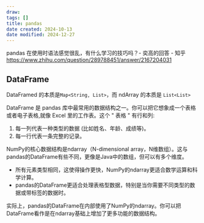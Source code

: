 ```yaml
---
draw:
tags: []
title: pandas
date created: 2024-10-13
date modified: 2024-12-27
---
```


pandas 在使用时语法感觉很乱，有什么学习的技巧吗？- 奕高的回答 - 知乎  
https://www.zhihu.com/question/289788451/answer/2167204031

## DataFrame

DataFramed 的本质是`Map<String, List>`，而 ndArray 的本质是 `List<List>`

DataFrame 是 pandas 库中最常用的数据结构之一。你可以把它想象成一个表格或者电子表格,就像 Excel 里的工作表。这个 " 表格 " 有行和列:

1. 每一列代表一种类型的数据 (比如姓名、年龄、成绩等)。
2. 每一行代表一条完整的记录。

NumPy的核心数据结构是ndarray（N-dimensional array，N维数组）。这与pandas的DataFrame有些不同，更像是Java中的数组，但可以有多个维度。

   - 所有元素类型相同，这使得操作更快，NumPy的ndarray更适合数学运算和科学计算。
   - pandas的DataFrame更适合处理表格型数据，特别是当你需要不同类型的数据或带标签的数据时。

实际上，pandas的DataFrame在内部使用了NumPy的ndarray。你可以把DataFrame看作是在ndarray基础上增加了更多功能的数据结构。
